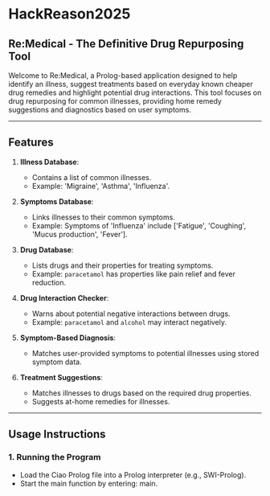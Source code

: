 # HackReason2025

## Re:Medical - The Definitive Drug Repurposing Tool

Welcome to Re:Medical, a Prolog-based application designed to help identify an illness, suggest treatments based on everyday known cheaper drug remedies and highlight potential drug interactions. This tool focuses on drug repurposing for common illnesses, providing home remedy suggestions and diagnostics based on user symptoms.

---

## Features

1. **Illness Database**:
   - Contains a list of common illnesses.
   - Example: 'Migraine', 'Asthma', 'Influenza'.

2. **Symptoms Database**:
   - Links illnesses to their common symptoms.
   - Example: Symptoms of 'Influenza' include ['Fatigue', 'Coughing', 'Mucus production', 'Fever'].

3. **Drug Database**:
   - Lists drugs and their properties for treating symptoms.
   - Example: `paracetamol` has properties like pain relief and fever reduction.

4. **Drug Interaction Checker**:
   - Warns about potential negative interactions between drugs.
   - Example: `paracetamol` and `alcohol` may interact negatively.

5. **Symptom-Based Diagnosis**:
   - Matches user-provided symptoms to potential illnesses using stored symptom data.

6. **Treatment Suggestions**:
   - Matches illnesses to drugs based on the required drug properties.
   - Suggests at-home remedies for illnesses.

---

## Usage Instructions

### 1. Running the Program
- Load the Ciao Prolog file into a Prolog interpreter (e.g., SWI-Prolog).
- Start the main function by entering: main.

